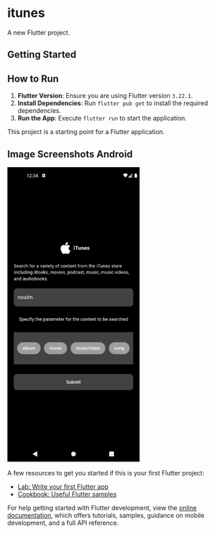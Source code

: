 # itunes

A new Flutter project.

## Getting Started

## How to Run

1. **Flutter Version**: Ensure you are using Flutter version `3.22.1`.
2. **Install Dependencies**: Run `flutter pub get` to install the required dependencies.
3. **Run the App**: Execute `flutter run` to start the application.


This project is a starting point for a Flutter application.

## Image Screenshots Android

<img src="./screenshots/android/Screenshot_1723446252.png" alt="Screenshot" width="300"/>

A few resources to get you started if this is your first Flutter project:

- [Lab: Write your first Flutter app](https://docs.flutter.dev/get-started/codelab)
- [Cookbook: Useful Flutter samples](https://docs.flutter.dev/cookbook)

For help getting started with Flutter development, view the
[online documentation](https://docs.flutter.dev/), which offers tutorials,
samples, guidance on mobile development, and a full API reference.
